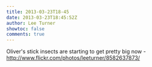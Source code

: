 ```yaml
---
title: 2013-03-23T18-45
date: 2013-03-23T18:45:52Z
author: Lee Turner
showtoc: false
comments: true
---
```


Oliver's stick insects are starting to get pretty big now - http://www.flickr.com/photos/leeturner/8582637873/

